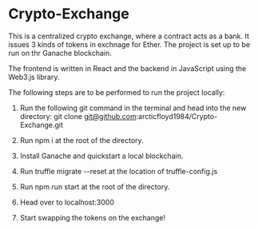 # Crypto-Exchange

This is a centralized crypto exchange, where a contract acts as a bank. It issues 3 kinds of tokens in exchnage for Ether.
The project is set up to be run on thr Ganache blockchain. 

The frontend is written in React and the backend in JavaScript using the Web3.js library.

The following steps are to be performed to run the project locally:

1. Run the following git command in the terminal and head into the new directory:
    git clone git@github.com:arcticfloyd1984/Crypto-Exchange.git

2. Run npm i at the root of the directory.
3. Install Ganache and quickstart a local blockchain.
4. Run truffle migrate --reset at the location of truffle-config.js
5. Run npm run start at the root of the directory.
6. Head over to localhost:3000
7. Start swapping the tokens on the exchange!
